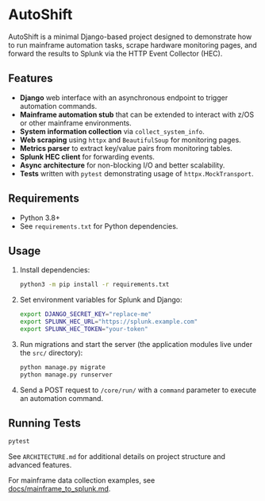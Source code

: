 # AutoShift

AutoShift is a minimal Django-based project designed to demonstrate how to run
mainframe automation tasks, scrape hardware monitoring pages, and forward the
results to Splunk via the HTTP Event Collector (HEC).

## Features

- **Django** web interface with an asynchronous endpoint to trigger automation
  commands.
- **Mainframe automation stub** that can be extended to interact with z/OS or
  other mainframe environments.
- **System information collection** via `collect_system_info`.
- **Web scraping** using `httpx` and `BeautifulSoup` for monitoring pages.
- **Metrics parser** to extract key/value pairs from monitoring tables.
- **Splunk HEC client** for forwarding events.
- **Async architecture** for non-blocking I/O and better scalability.
- **Tests** written with `pytest` demonstrating usage of `httpx.MockTransport`.

## Requirements

- Python 3.8+
- See `requirements.txt` for Python dependencies.

## Usage

1. Install dependencies:
   ```bash
   python3 -m pip install -r requirements.txt
   ```
2. Set environment variables for Splunk and Django:
   ```bash
   export DJANGO_SECRET_KEY="replace-me"
   export SPLUNK_HEC_URL="https://splunk.example.com"
   export SPLUNK_HEC_TOKEN="your-token"
   ```
3. Run migrations and start the server (the application modules live under
   the `src/` directory):
   ```bash
   python manage.py migrate
   python manage.py runserver
   ```
4. Send a POST request to `/core/run/` with a `command` parameter to execute an
   automation command.

## Running Tests

```bash
pytest
```

See `ARCHITECTURE.md` for additional details on project structure and advanced
features.

For mainframe data collection examples, see [docs/mainframe_to_splunk.md](docs/mainframe_to_splunk.md).
